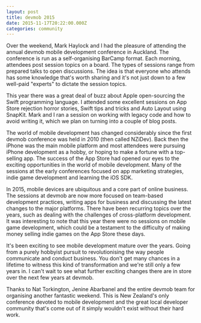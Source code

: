 ```yaml
---
layout: post
title: devmob 2015
date: 2015-11-17T20:22:00.000Z
categories: community
---
```


Over the weekend, Mark Haylock and I had the pleasure of attending the annual devmob mobile development conference in Auckland. The conference is run as a self-organising BarCamp format. Each morning, attendees post session topics on a board. The types of sessions range from prepared talks to open discussions. The idea is that everyone who attends has some knowledge that's worth sharing and it's not just down to a few well-paid "experts" to dictate the session topics.

This year there was a great deal of buzz about Apple open-sourcing the Swift programming language. I attended some excellent sessions on App Store rejection horror stories, Swift tips and tricks and Auto Layout using SnapKit. Mark and I ran a session on working with legacy code and how to avoid writing it, which we plan on turning into a couple of blog posts.

The world of mobile development has changed considerably since the first devmob conference was held in 2010 (then called NZiDev). Back then the iPhone was the main mobile platform and most attendees were pursuing iPhone development as a hobby, or hoping to make a fortune with a top-selling app. The success of the App Store had opened our eyes to the exciting opportunities in the world of mobile development. Many of the sessions at the early conferences focused on app marketing strategies, indie game development and learning the iOS SDK.

In 2015, mobile devices are ubiquitous and a core part of online business. The sessions at devmob are now more focused on team-based development practices, writing apps for business and discussing the latest changes to the major platforms. There have been recurring topics over the years, such as dealing with the challenges of cross-platform development. It was interesting to note that this year there were no sessions on mobile game development, which could be a testament to the difficulty of making money selling indie games on the App Store these days.

It's been exciting to see mobile development mature over the years. Going from a purely hobbyist pursuit to revolutionising the way people communicate and conduct business. You don't get many chances in a lifetime to witness this kind of transformation and we're still only a few years in. I can't wait to see what further exciting changes there are in store over the next few years at devmob.

Thanks to Nat Torkington, Jenine Abarbanel and the entire devmob team for organising another fantastic weekend. This is New Zealand's only conference devoted to mobile development and the great local developer community that's come out of it simply wouldn't exist without their hard work.